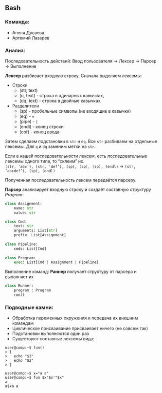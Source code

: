 ## Bash
### Команда: 
- Анеля Дусаева 
- Артемий Лазарев

### Aнализ:

Последовательность действий: 
Ввод пользователя -> Лексер -> Парсер -> Выполнение

**Лексер** разбивает входную строку.
Сначала выделяем лексемы:
 * Строки
   * (str, text)
   * (q, text) - строка в одинарных кавычках, 
   * (dq, text) - строка в двойные кавычках, 
 * Разделители
   * (sp) - пробельные символы (не входящие в кавычки)
   * (eq) - `=`
   * (pipe) - `|`
   * (endl) - конец строки
   * (eof) - конец ввода

Затем сделаем подстановки в `str` и `dq`. Все `str` разбиваем на отдельные лексемы. Для `q` и `dq` заменим метки на `str`.

Если в нашей последовательности лексем, есть последовательные лексемы одного типа, то “склеим” их.	\
`(str, ‘abc’), (str, ‘def’), (sp), (sp), (sp), (endl)` -> `(str, ‘abcdef’), (sp), (endl)`

Полученная последовательность лексем передаётся парсеру.

**Парсер** анализирует входную строку и создаёт составную структуру *Program*:
```python
class Assignment:
    name: str
    value: str

class Cmd:
    text: str
    arguments: List[str]
    prefix: List[Assignment]
    
class Pipeline:
    cmds: List[Cmd]
    
class Program:
	exec: List[Cmd | Assignment | Pipeline]
```

Выполнение команд:
**Раннер** получает структуру от парсера и выполняет их
```python
class Runner:
    program : Program
    run()
```

###  Подводные камни:
- Обработка переменных окружения и передача их внешним командам 
- Циклическое присваивание присваивает ничего (не совсем так) 
- Подстановки выполняются один раз
- Существуют составные лексемы вида:

```shell|bash|console
user@comp:~$ fun()
> {
>   echo "$1"
>   echo "$2"
> }

user@comp:~$ x="a a"
user@comp:~$ fun $x'$x'"$x"
a
a$xa a
```
